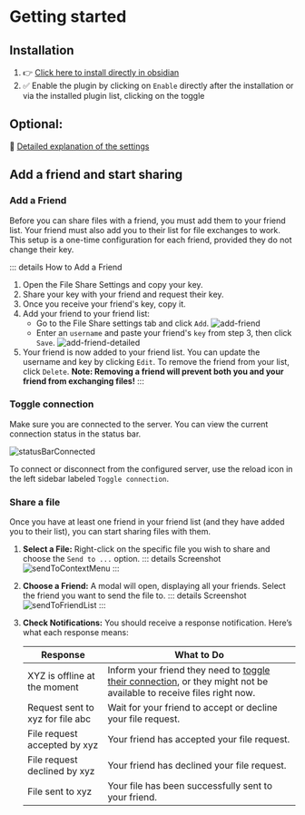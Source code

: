 # Getting started

## Installation

1. 👉 [Click here to install directly in obsidian](https://obsidian.md/plugins?id=file-share)
2. ✅ Enable the plugin by clicking on `Enable` directly after the installation or via the installed plugin list, clicking on the toggle

## Optional:
📖 [Detailed explanation of the settings](settings.md)

## Add a friend and start sharing

### Add a Friend

Before you can share files with a friend, you must add them to your friend list. Your friend must also add you to their list for file exchanges to work. This setup is a one-time configuration for each friend, provided they do not change their key.

::: details How to Add a Friend
1. Open the File Share Settings and copy your key.
2. Share your key with your friend and request their key.
3. Once you receive your friend's key, copy it.
4. Add your friend to your friend list:
   - Go to the File Share settings tab and click `Add`.
   ![add-friend](/addFriend.png)
   - Enter an `username` and paste your friend's `key` from step 3, then click `Save`.
   ![add-friend-detailed](/addFriendDetailed.png)
6. Your friend is now added to your friend list. You can update the username and key by clicking `Edit`. To remove the friend from your list, click `Delete`. **Note: Removing a friend will prevent both you and your friend from exchanging files!**
:::

### Toggle connection

Make sure you are connected to the server. You can view the current connection status in the status bar.

![statusBarConnected](/statusBarConnected.png)

To connect or disconnect from the configured server, use the reload icon in the left sidebar labeled `Toggle connection`.

### Share a file

Once you have at least one friend in your friend list (and they have added you to their list), you can start sharing files with them.

1. **Select a File:** Right-click on the specific file you wish to share and choose the `Send to ...` option.
   ::: details Screenshot
   ![sendToContextMenu](/sendToContextMenu.png)
   :::

2. **Choose a Friend:** A modal will open, displaying all your friends. Select the friend you want to send the file to.
   ::: details Screenshot
   ![sendToFriendList](/sendToFriendList.png)
   :::

3. **Check Notifications:** You should receive a response notification. Here’s what each response means:

   | Response                        | What to Do                                      |
   |---------------------------------|-------------------------------------------------|
   | XYZ is offline at the moment         | Inform your friend they need to [toggle their connection](#toggle-connection), or they might not be available to receive files right now. |
   | Request sent to xyz for file abc       | Wait for your friend to accept or decline your file request. |
   | File request accepted by xyz    | Your friend has accepted your file request.     |
   | File request declined by xyz    | Your friend has declined your file request.     |
   | File sent to xyz                | Your file has been successfully sent to your friend. |

